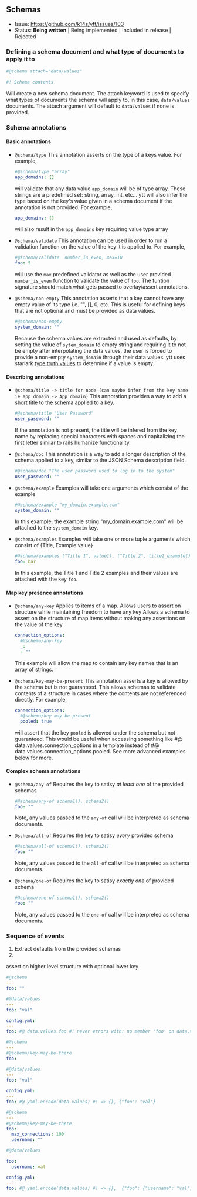 ## Schemas

- Issue: https://github.com/k14s/ytt/issues/103
- Status: **Being written** | Being implemented | Included in release | Rejected

### Defining a schema document and what type of documents to apply it to

```yaml
#@schema attach="data/values"
---
#! Schema contents
```

Will create a new schema document. The attach keyword is used to specify what types of documents the schema will apply to, in this case, `data/values` documents.
The attach argument will default to `data/values` if none is provided.

### Schema annotations

#### Basic annotations

- `@schema/type`
  This annotation asserts on the type of a keys value. For example,
  ```yaml
  #@schema/type "array"
  app_domains: []
  ```
  will validate that any data value `app_domain` will be of type array. These strings are a predefined set: string, array, int, etc...
  ytt will also infer the type based on the key's value given in a schema document if the annotation is not provided. For example,
  ```yaml
  app_domains: []
  ```
  will also result in the `app_domains` key requiring value type array

- `@schema/validate`
  This annotation can be used in order to run a validation function on the value of the key it is applied to. For example,
  ```yaml
  #@schema/validate  number_is_even, max=10
  foo: 5
  ```
  will use the `max` predefined validator as well as the user provided `number_is_even` function to validate the value of `foo`. The funtion signature should match what gets passed to overlay/assert annotations.

- `@schema/non-empty`
  This annotation asserts that a key cannot have any empty value of its type i.e. "", [], 0, etc. This is useful for defining keys that are not optional and must
  be provided as data values.
  ```yaml
  #@schema/non-empty
  system_domain: ""
  ```
  Because the schema values are extracted and used as defaults, by setting the value of `sytem_domain` to empty string and requiring it to not be empty after interpolating the data values,
  the user is forced to provide a non-empty `system_domain` through their data values. ytt uses starlark [type truth values](https://github.com/google/starlark-go/blob/master/doc/spec.md#data-types) to determine if a value is empty.

#### Describing annotations

- `@schema/title -> title for node (can maybe infer from the key name ie app_domain -> App domain)`
  This annotation provides a way to add a short title to the schema applied to a key.
  ```yaml
  #@schema/title "User Password"
  user_password: ""
  ```
  If the annotation is not present, the title will be infered from the key name by replacing special characters with spaces and capitalizing the first letter similar to rails humanize functionality.

- `@schema/doc`
  This annotation is a way to add a longer description of the schema applied to a key, similar to the JSON Schema description field.
  ```yaml
  #@schema/doc "The user password used to log in to the system"
  user_password: ""
  ```

- `@schema/example`
  Examples will take one arguments which consist of the example
  ```yaml
  #@schema/example "my_domain.example.com"
  system_domain: ""
  ```
  In this example, the example string "my_domain.example.com" will be attached to the `system_domain` key.

- `@schema/examples`
  Examples will take one or more tuple arguments which consist of {Title, Example value}
  ```yaml
  #@schema/examples ("Title 1", value1), ("Title 2", title2_example())
  foo: bar
  ```
  In this example, the Title 1 and Title 2 examples and their values are attached with the key `foo`.

#### Map key presence annotations

- `@schema/any-key`
  Applies to items of a map. Allows users to assert on structure while maintaining freedom to have any key
  Allows a schema to assert on the structure of map items without making any assertions on the value of the key
  ```yaml
  connection_options:
    #@schema/any-key
    _: 
    - ""
  ```
  This example will allow the map to contain any key names that is an array of strings.

- `@schema/key-may-be-present`
  This annotation asserts a key is allowed by the schema but is not guaranteed. This allows schemas to validate contents of a structure in cases where
  the contents are not referenced directly. For example,
  ```yaml
  connection_options:
    #@schema/key-may-be-present
    pooled: true
  ```
  will assert that the key `pooled` is allowed under the schema but not guaranteed. This would be useful when accessing something like #@ data.values.connection_options in a template
  instead of #@ data.values.connection_options.pooled. See more advanced examples below for more.

#### Complex schema annotations

- `@schema/any-of`
  Requires the key to satisy _at least one_ of the provided schemas
  ```yaml
  #@schema/any-of schema1(), schema2()
  foo: ""
  ```
  Note, any values passed to the `any-of` call will be interpreted as schema documents.

- `@schema/all-of`
  Requires the key to satisy _every_ provided schema
  ```yaml
  #@schema/all-of schema1(), schema2()
  foo: ""
  ```
  Note, any values passed to the `all-of` call will be interpreted as schema documents.

- `@schema/one-of`
  Requires the key to satisy _exactly one_ of provided schema
  ```yaml
  #@schema/one-of schema1(), schema2()
  foo: ""
  ```
  Note, any values passed to the `one-of` call will be interpreted as schema documents.

### Sequence of events
1. Extract defaults from the provided schemas
2. 

assert on higher level structure with optional lower key
```yaml
#@schema
---
foo: ""

#@data/values
---
foo: "val"

config.yml:
---
foo: #@ data.values.foo #! never errors with: no member 'foo' on data.values
```

```yaml
#@schema
---
#@schema/key-may-be-there
foo:

#@data/values
---
foo: "val"

config.yml:
---
foo: #@ yaml.encode(data.values) #! => {}, {"foo": "val"}
```

```yaml
#@schema
---
#@schema/key-may-be-there
foo:
  max_connections: 100
  username: ""

#@data/values
---
foo:
  username: val

config.yml:
---
foo: #@ yaml.encode(data.values) #! => {},  {"foo": {"username": "val", "max_connections":100}}
```
